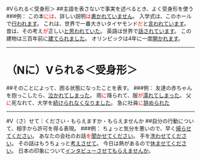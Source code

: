 #Vられる＜受身形＞
##主語を表さないで事実を述べるとき、よく受身形を使う
###例：
この本<font color=red>には</font>、詳しい説明<font color=red>は</font><u>書かれていません</u>。 
入学式は、このホールで<u>行われます</u>。
これは、世界で一番大きいタイヤモンド<font color=red>だ</font>と<u>言われています</u>。
昔は、その考え<font color=red>が</font>正しい<u>と思われていた</u>。
英語は世界で<u>話されています</u>。
この建物は三百年前に<u>建てられました</u>。
オリンピックは4年に一度<u>開かれます</u>。
***
# （Nに）Vられる＜受身形＞
##そのことによって、困る状態になったことを表す。
###例：
友達の赤ちゃんを抱っこしたら、<u>泣かれてしまった</u>。
雨<font color=red>に</font>降られて、服<font color=red>が</font><u>濡れてしまった</u>。
父<font color=red>に</font>死なれて、大学を<u>続けられなくなりました</u>。
急に社員<font color=red>に</font><u>辞められた</u>
***
#V（さ）せて｜ください・もらえますか・もらえませんか
##自分の行動について、相手から許可を得る表現。
###例：
ちょっと気分を悪いので、早く<u>帰らせてください</u>。
あなたの会社のお話<font color=red>を</font><u>聞かせてください</u>。
手を<u>洗わせてください</u>。
その話はもうちょっと<u>考えさせて</u>。
今日は熱があるので<u>休ませてください</u>。
日本の印象について<u>インタビューさせてもらえませんか</u>。



